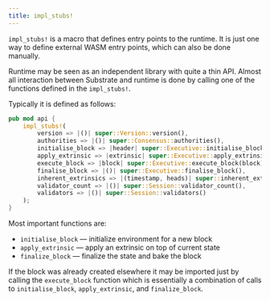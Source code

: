 ```yaml
---
title: impl_stubs!
---
```


`impl_stubs!` is a macro that defines entry points to the runtime. It is just one way to define external WASM entry points, which can also be done manually.

Runtime may be seen as an independent library with quite a thin API. Almost all interaction between Substrate and runtime is done by calling one of the functions defined in the `impl_stubs!`.

Typically it is defined as follows:

```rust
pub mod api {
	impl_stubs!(
		version => |()| super::Version::version(),
		authorities => |()| super::Consensus::authorities(),
		initialise_block => |header| super::Executive::initialise_block(&header),
		apply_extrinsic => |extrinsic| super::Executive::apply_extrinsic(extrinsic),
		execute_block => |block| super::Executive::execute_block(block),
		finalise_block => |()| super::Executive::finalise_block(),
		inherent_extrinsics => |(timestamp, heads)| super::inherent_extrinsics(timestamp, heads),
		validator_count => |()| super::Session::validator_count(),
		validators => |()| super::Session::validators()
	);
}
```

Most important functions are:
* `initialise_block` — initialize environment for a new block
* `apply_extrinsic` — apply an extrinsic on top of current state
* `finalize_block` — finalize the state and bake the block

If the block was already created elsewhere it may be imported just by calling the `execute_block` function which is essentially a combination of calls to `initialise_block`, `apply_extrinsic`, and `finalize_block`.
